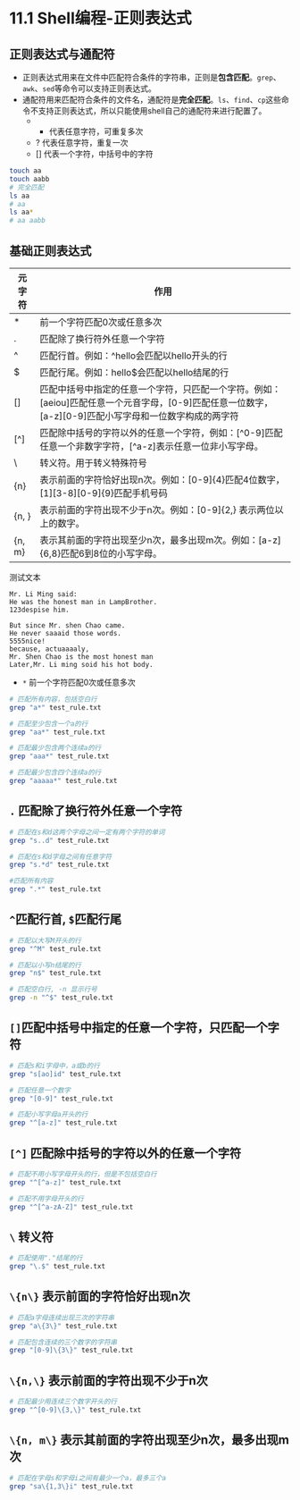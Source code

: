 # 11.1 Shell编程-正则表达式

## 正则表达式与通配符
- 正则表达式用来在文件中匹配符合条件的字符串，正则是**包含匹配**。`grep`、`awk`、`sed`等命令可以支持正则表达式。
- 通配符用来匹配符合条件的文件名，通配符是**完全匹配**。`ls`、`find`、`cp`这些命令不支持正则表达式，所以只能使用shell自己的通配符来进行配置了。
    - * 代表任意字符，可重复多次
    - ? 代表任意字符，重复一次
    - [] 代表一个字符，中括号中的字符
```bash
touch aa
touch aabb
# 完全匹配
ls aa
# aa
ls aa*
# aa aabb
```

## 基础正则表达式
| 元字符 | 作用 |
| ---- | ---- |
| * | 前一个字符匹配0次或任意多次 |
| . | 匹配除了换行符外任意一个字符 |
| ^ | 匹配行首。例如：^hello会匹配以hello开头的行 |
| $ | 匹配行尾。例如：hello$会匹配以hello结尾的行 |
| [] | 匹配中括号中指定的任意一个字符，只匹配一个字符。例如：[aeiou]匹配任意一个元音字母，[0-9]匹配任意一位数字，[a-z][0-9]匹配小写字母和一位数字构成的两字符 |
| [^] | 匹配除中括号的字符以外的任意一个字符，例如：[^0-9]匹配任意一个非数字字符，[^a-z]表示任意一位非小写字母。 |
| \ | 转义符。用于转义特殊符号 |
| \{n\} | 表示前面的字符恰好出现n次。例如：[0-9]\{4\}匹配4位数字，[1][3-8][0-9]\{9\}匹配手机号码 |
| \{n, \} | 表示前面的字符出现不少于n次。例如：[0-9]\{2,\} 表示两位以上的数字。|
| \{n, m\} | 表示其前面的字符出现至少n次，最多出现m次。例如：[a-z]\{6,8\}匹配6到8位的小写字母。 |

测试文本
```
Mr. Li Ming said:
He was the honest man in LampBrother.
123despise him.

But since Mr. shen Chao came.
He never saaaid those words.
5555nice!
because, actuaaaaly,
Mr. Shen Chao is the most honest man
Later,Mr. Li ming soid his hot body.
```

- `*` 前一个字符匹配0次或任意多次
```bash
# 匹配所有内容，包括空白行
grep "a*" test_rule.txt

# 匹配至少包含一个a的行
grep "aa*" test_rule.txt

# 匹配最少包含两个连续a的行
grep "aaa*" test_rule.txt

# 匹配最少包含四个连续a的行
grep "aaaaa*" test_rule.txt
```

## `.` 匹配除了换行符外任意一个字符
```bash
# 匹配在s和d这两个字母之间一定有两个字符的单词
grep "s..d" test_rule.txt

# 匹配在s和d字母之间有任意字符
grep "s.*d" test_rule.txt

#匹配所有内容
grep ".*" test_rule.txt
```
## `^`匹配行首, `$`匹配行尾
```bash
# 匹配以大写M开头的行
grep "^M" test_rule.txt

# 匹配以小写n结尾的行
grep "n$" test_rule.txt

# 匹配空白行, -n 显示行号
grep -n "^$" test_rule.txt
```

## `[]`匹配中括号中指定的任意一个字符，只匹配一个字符
```bash
# 匹配s和i字母中，a或b的行
grep "s[ao]id" test_rule.txt

# 匹配任意一个数字
grep "[0-9]" test_rule.txt

# 匹配小写字母a开头的行
grep "^[a-z]" test_rule.txt
```

## `[^]` 匹配除中括号的字符以外的任意一个字符
```bash
# 匹配不用小写字母开头的行，但是不包括空白行
grep "^[^a-z]" test_rule.txt

# 匹配不用字母开头的行
grep "^[^a-zA-Z]" test_rule.txt
```
## `\` 转义符
```bash
# 匹配使用"."结尾的行
grep "\.$" test_rule.txt
```

## `\{n\}` 表示前面的字符恰好出现n次
```bash
# 匹配a字母连续出现三次的字符串
grep "a\{3\}" test_rule.txt

# 匹配包含连续的三个数字的字符串
grep "[0-9]\{3\}" test_rule.txt
```

## `\{n,\}` 表示前面的字符出现不少于n次
```bash
# 匹配最少用连续三个数字开头的行
grep "^[0-9]\{3,\}" test_rule.txt
```

## `\{n, m\}` 表示其前面的字符出现至少n次，最多出现m次
```bash
# 匹配在字母s和字母i之间有最少一个a，最多三个a
grep "sa\{1,3\}i" test_rule.txt
```
